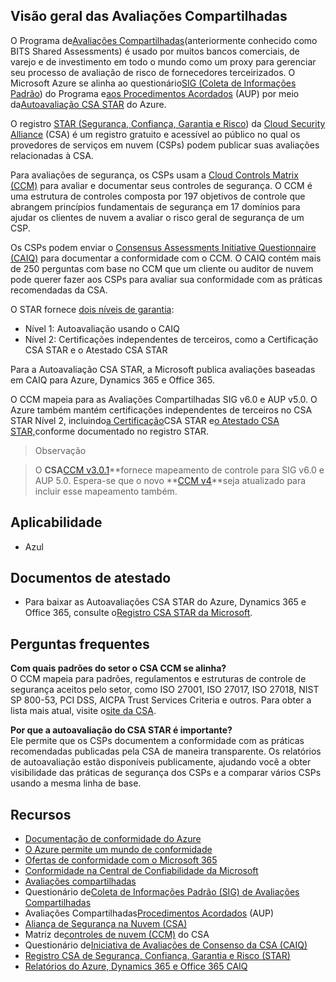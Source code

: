 ## Visão geral das Avaliações Compartilhadas

O Programa de[Avaliações Compartilhadas](https://sharedassessments.org/)(anteriormente conhecido como BITS Shared Assessments) é usado por muitos bancos comerciais, de varejo e de investimento em todo o mundo como um proxy para gerenciar seu processo de avaliação de risco de fornecedores terceirizados. O Microsoft Azure se alinha ao questionário[SIG (Coleta de Informações Padrão](https://sharedassessments.org/sig/)) do Programa e[aos Procedimentos Acordados](https://sharedassessments.org/blog/category/tools-and-templates/agreed-upon-procedures-aup/) (AUP) por meio da[Autoavaliação CSA STAR](https://learn.microsoft.com/pt-br/azure/compliance/offerings/offering-csa-star-self-assessment) do Azure.

O registro [STAR (Segurança, Confiança, Garantia e Risco](https://cloudsecurityalliance.org/star/))  da [Cloud Security Alliance](https://cloudsecurityalliance.org/) (CSA) é um registro gratuito e acessível ao público no qual os provedores de serviços em nuvem (CSPs) podem publicar suas avaliações relacionadas à CSA.

Para avaliações de segurança, os CSPs usam a [Cloud Controls Matrix (CCM)](https://cloudsecurityalliance.org/research/cloud-controls-matrix/) para avaliar e documentar seus controles de segurança. O CCM é uma estrutura de controles composta por 197 objetivos de controle que abrangem princípios fundamentais de segurança em 17 domínios para ajudar os clientes de nuvem a avaliar o risco geral de segurança de um CSP.

Os CSPs podem enviar o [Consensus Assessments Initiative Questionnaire (CAIQ)](https://cloudsecurityalliance.org/artifacts/star-level-1-security-questionnaire-caiq-v4/) para documentar a conformidade com o CCM. O CAIQ contém mais de 250 perguntas com base no CCM que um cliente ou auditor de nuvem pode querer fazer aos CSPs para avaliar sua conformidade com as práticas recomendadas da CSA.

O STAR fornece [dois níveis de garantia](https://cloudsecurityalliance.org/star/#levels):

-   Nível 1: Autoavaliação usando o CAIQ
-   Nível 2: Certificações independentes de terceiros, como a Certificação CSA STAR e o Atestado CSA STAR

Para a Autoavaliação CSA STAR, a Microsoft publica avaliações baseadas em CAIQ para Azure, Dynamics 365 e Office 365.

O CCM mapeia para as Avaliações Compartilhadas SIG v6.0 e AUP v5.0. O Azure também mantém certificações independentes de terceiros no CSA STAR Nível 2, incluindo[a Certificação](https://learn.microsoft.com/pt-br/azure/compliance/offerings/offering-csa-star-certification)CSA STAR e[o Atestado CSA STAR,](https://learn.microsoft.com/pt-br/azure/compliance/offerings/offering-csa-star-attestation)conforme documentado no registro STAR.


>Observação

>O **CSA**[CCM v3.0.1](https://cloudsecurityalliance.org/artifacts/cloud-controls-matrix-v3-0-1/)**fornece mapeamento de controle para SIG v6.0 e AUP 5.0. Espera-se que o novo **[CCM v4](https://cloudsecurityalliance.org/research/cloud-controls-matrix/)**seja atualizado para incluir esse mapeamento também.

## Aplicabilidade

-   Azul

## [](https://learn.microsoft.com/pt-br/azure/compliance/offerings/offering-shared-assessments?toc=%2Fcompliance%2Fregulatory%2Ftoc.json&bc=%2Fcompliance%2Fregulatory%2Fbreadcrumb%2Ftoc.json#attestation-documents)Documentos de atestado

-   Para baixar as Autoavaliações CSA STAR do Azure, Dynamics 365 e Office 365, consulte o[Registro CSA STAR da Microsoft](https://cloudsecurityalliance.org/star/registry/microsoft/).

## [](https://learn.microsoft.com/pt-br/azure/compliance/offerings/offering-shared-assessments?toc=%2Fcompliance%2Fregulatory%2Ftoc.json&bc=%2Fcompliance%2Fregulatory%2Fbreadcrumb%2Ftoc.json#frequently-asked-questions)Perguntas frequentes

**Com quais padrões do setor o CSA CCM se alinha?**  
O CCM mapeia para padrões, regulamentos e estruturas de controle de segurança aceitos pelo setor, como ISO 27001, ISO 27017, ISO 27018, NIST SP 800-53, PCI DSS, AICPA Trust Services Criteria e outros. Para obter a lista mais atual, visite o[site da CSA](https://cloudsecurityalliance.org/research/cloud-controls-matrix/).

**Por que a autoavaliação do CSA STAR é importante?**  
Ele permite que os CSPs documentem a conformidade com as práticas recomendadas publicadas pela CSA de maneira transparente. Os relatórios de autoavaliação estão disponíveis publicamente, ajudando você a obter visibilidade das práticas de segurança dos CSPs e a comparar vários CSPs usando a mesma linha de base.

## [](https://learn.microsoft.com/pt-br/azure/compliance/offerings/offering-shared-assessments?toc=%2Fcompliance%2Fregulatory%2Ftoc.json&bc=%2Fcompliance%2Fregulatory%2Fbreadcrumb%2Ftoc.json#resources)Recursos

-   [Documentação de conformidade do Azure](https://learn.microsoft.com/en-us/azure/compliance/)
-   [O Azure permite um mundo de conformidade](https://azure.microsoft.com/resources/azure-enables-a-world-of-compliance/)
-   [Ofertas de conformidade com o Microsoft 365](https://learn.microsoft.com/en-us/compliance/regulatory/offering-home)
-   [Conformidade na Central de Confiabilidade da Microsoft](https://www.microsoft.com/trust-center/compliance/compliance-overview)
-   [Avaliações compartilhadas](https://sharedassessments.org/)
-   Questionário de[Coleta de Informações Padrão (SIG) de Avaliações Compartilhadas](https://sharedassessments.org/sig/)
-   Avaliações Compartilhadas[Procedimentos Acordados](https://sharedassessments.org/blog/category/tools-and-templates/agreed-upon-procedures-aup/) (AUP)
-   [Aliança de Segurança na Nuvem (CSA)](https://cloudsecurityalliance.org/)
-   Matriz de[controles de nuvem (CCM)](https://cloudsecurityalliance.org/research/cloud-controls-matrix/) do CSA
-   Questionário de[Iniciativa de Avaliações de Consenso da CSA (CAIQ)](https://cloudsecurityalliance.org/artifacts/star-level-1-security-questionnaire-caiq-v4/)
-   [Registro CSA de Segurança, Confiança, Garantia e Risco (STAR)](https://cloudsecurityalliance.org/star/)
-   [Relatórios do Azure, Dynamics 365 e Office 365 CAIQ](https://cloudsecurityalliance.org/star/registry/microsoft/)